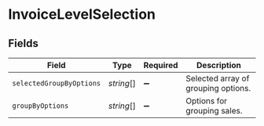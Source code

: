 # InvoiceLevelSelection


## Fields

| Field                               | Type                                | Required                            | Description                         |
| ----------------------------------- | ----------------------------------- | ----------------------------------- | ----------------------------------- |
| `selectedGroupByOptions`            | *string*[]                          | :heavy_minus_sign:                  | Selected array of grouping options. |
| `groupByOptions`                    | *string*[]                          | :heavy_minus_sign:                  | Options for grouping sales.         |